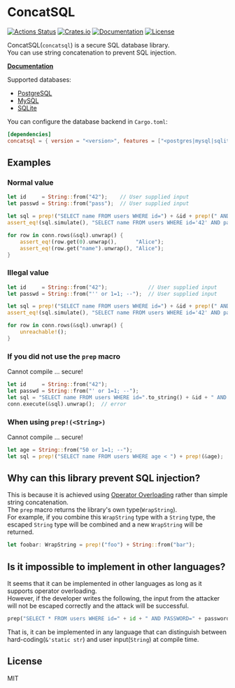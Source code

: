 # ConcatSQL

[![Actions Status](https://github.com/kumavale/ConcatSQL/workflows/CI/badge.svg)](https://github.com/kumavale/ConcatSQL/actions)
[![Crates.io](https://img.shields.io/crates/v/concatsql.svg)](https://crates.io/crates/concatsql)
[![Documentation](https://docs.rs/concatsql/badge.svg)](https://docs.rs/concatsql/)
[![License](https://img.shields.io/badge/license-MIT-blue.svg?style=flat)](LICENSE)
  

ConcatSQL(`concatsql`) is a secure SQL database library.  
You can use string concatenation to prevent SQL injection.  

**[Documentation](https://docs.rs/concatsql/)**  

Supported databases:
- [PostgreSQL](https://www.postgresql.org/)
- [MySQL](https://www.mysql.com/)
- [SQLite](https://sqlite.com/)

You can configure the database backend in `Cargo.toml`:

```toml
[dependencies]
concatsql = { version = "<version>", features = ["<postgres|mysql|sqlite>"] }
```

## Examples

### Normal value

```rust
let id     = String::from("42");    // User supplied input
let passwd = String::from("pass");  // User supplied input

let sql = prep!("SELECT name FROM users WHERE id=") + &id + prep!(" AND passwd=") + &passwd;
assert_eq!(sql.simulate(), "SELECT name FROM users WHERE id='42' AND passwd='pass'");

for row in conn.rows(&sql).unwrap() {
    assert_eq!(row.get(0).unwrap(),      "Alice");
    assert_eq!(row.get("name").unwrap(), "Alice");
}
```

### Illegal value

```rust
let id     = String::from("42");             // User supplied input
let passwd = String::from("'' or 1=1; --");  // User supplied input

let sql = prep!("SELECT name FROM users WHERE id=") + &id + prep!(" AND passwd=") + &passwd;
assert_eq!(sql.simulate(), "SELECT name FROM users WHERE id='42' AND passwd=''''' or 1=1; --'");

for row in conn.rows(&sql).unwrap() {
    unreachable!();
}
```

### If you did not use the `prep` macro

Cannot compile ... secure!

```rust
let id     = String::from("42");
let passwd = String::from("' or 1=1; --");
let sql = "SELECT name FROM users WHERE id=".to_string() + &id + " AND passwd='" + &passwd + "';";
conn.execute(&sql).unwrap();  // error
```

### When using `prep!(<String>)`

Cannot compile ... secure!

```rust
let age = String::from("50 or 1=1; --");
let sql = prep!("SELECT name FROM users WHERE age < ") + prep!(&age);  // error
```

## Why can this library prevent SQL injection?

This is because it is achieved using [Operator Overloading](https://doc.rust-lang.org/stable/rust-by-example/trait/ops.html) rather than simple string concatenation.  
The `prep` macro returns the library's own type(`WrapString`).  
For example, if you combine this `WrapString` type with a `String` type, the escaped `String` type will be combined and a new `WrapString` will be returned.  

```rust
let foobar: WrapString = prep!("foo") + String::from("bar");
```

## Is it impossible to implement in other languages?

It seems that it can be implemented in other languages as long as it supports operator overloading.  
However, if the developer writes the following, the input from the attacker will not be escaped correctly and the attack will be successful.  

```python
prep("SELECT * FROM users WHERE id=" + id + " AND PASSWORD=" + password)
```

That is, it can be implemented in any language that can distinguish between hard-coding(`&'static str`) and user input(`String`) at compile time.  

## License

MIT

